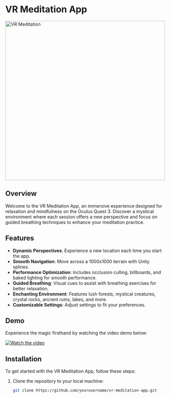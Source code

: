 # VR Meditation App

<img src="https://github.com/user-attachments/assets/5c3cb45e-dee6-4a8f-a222-bf2915a79bc8" alt="VR Meditation" width="500"/>

## Overview

Welcome to the VR Meditation App, an immersive experience designed for relaxation and mindfulness on the Oculus Quest 3. Discover a mystical environment where each session offers a new perspective and focus on guided breathing techniques to enhance your meditation practice.

## Features

- **Dynamic Perspectives**: Experience a new location each time you start the app.
- **Smooth Navigation**: Move across a 1000x1000 terrain with Unity splines.
- **Performance Optimization**: Includes occlusion culling, billboards, and baked lighting for smooth performance.
- **Guided Breathing**: Visual cues to assist with breathing exercises for better relaxation.
- **Enchanting Environment**: Features lush forests, mystical creatures, crystal rocks, ancient ruins, lakes, and more.
- **Customizable Settings**: Adjust settings to fit your preferences.

## Demo

Experience the magic firsthand by watching the video demo below:

[![Watch the video](https://img.youtube.com/vi/Ye2SrpA48Dg/maxresdefault.jpg)](https://www.youtube.com/watch?v=Ye2SrpA48Dg)

## Installation

To get started with the VR Meditation App, follow these steps:

1. Clone the repository to your local machine:
   ```bash
   git clone https://github.com/yourusername/vr-meditation-app.git

